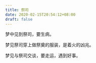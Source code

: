 ```yaml
---
title: 祭司
date: 2020-02-15T20:54:12+08:00
draft: false
---
```


梦中见到祭司，要生病。

梦见祭司穿上做祭奠的服装，是着火的凶兆。

梦见与祭司交谈，要走运，遇到好事。
